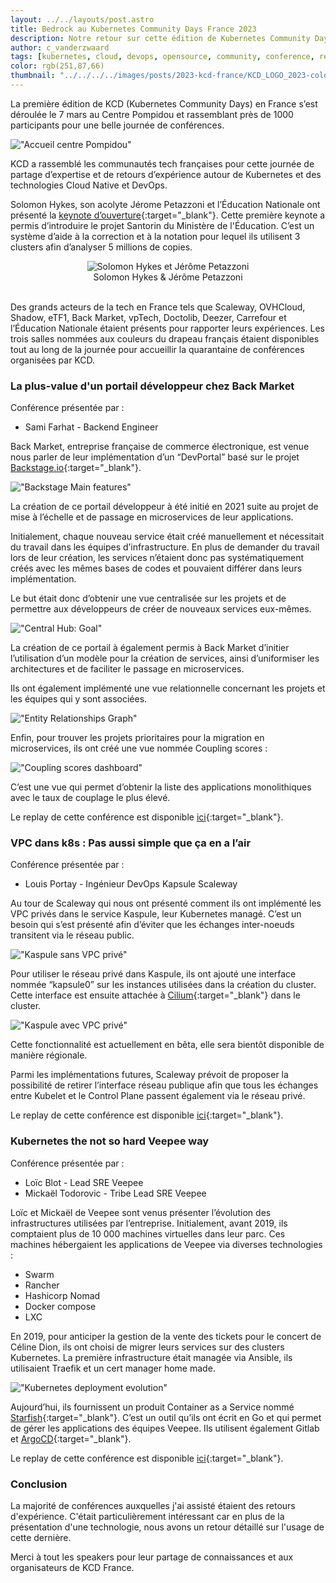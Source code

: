 ```yaml
---
layout: ../../layouts/post.astro
title: Bedrock au Kubernetes Community Days France 2023
description: Notre retour sur cette édition de Kubernetes Community Days en France
author: c_vanderzwaard
tags: [kubernetes, cloud, devops, opensource, community, conference, rex]
color: rgb(251,87,66)
thumbnail: "../../../../images/posts/2023-kcd-france/KCD_LOGO_2023-color-2000px.png"
---
```


La première édition de KCD (Kubernetes Community Days) en France s’est déroulée le 7 mars au Centre Pompidou et rassemblant près de 1000 participants pour une belle journée de conférences.

!["Accueil centre Pompidou"](/images/posts/2023-kcd-france/centre-pompidou.png)

KCD a rassemblé les communautés tech françaises pour cette journée de partage d’expertise et de retours d’expérience autour de Kubernetes et des technologies Cloud Native et DevOps.

Solomon Hykes, son acolyte Jérome Petazzoni et l’Éducation Nationale ont présenté la [keynote d’ouverture](https://www.youtube.com/watch?v=OKIehz7p4ug){:target="_blank"}.
Cette première keynote a permis d’introduire le projet Santorin du Ministère de l'Éducation. C’est un système d’aide à la correction et à la notation pour lequel ils utilisent 3 clusters afin d’analyser 5 millions de copies.

<center>
  <img alt="Solomon Hykes et Jérôme Petazzoni" src="/images/posts/2023-kcd-france/keynote.png">
</center>
<center>Solomon Hykes & Jérôme Petazzoni</center>
<br>

Des grands acteurs de la tech en France tels que Scaleway, OVHCloud, Shadow, eTF1, Back Market, vpTech, Doctolib, Deezer, Carrefour et l’Éducation Nationale étaient présents pour rapporter leurs expériences. 
Les trois salles nommées aux couleurs du drapeau français étaient disponibles tout au long de la journée pour accueillir la quarantaine de conférences organisées par KCD.

### La plus-value d'un portail développeur chez Back Market <a name="BackMarket"></a>

Conférence présentée par :

* Sami Farhat - Backend Engineer

Back Market, entreprise française de commerce électronique, est venue nous parler de leur implémentation 
d’un “DevPortal” basé sur le projet [Backstage.io](https://backstage.io/){:target="_blank"}.

!["Backstage Main features"](/images/posts/2023-kcd-france/backmarket-devportal-1.jpg)

La création de ce portail développeur à été initié en 2021 suite au projet de mise à l’échelle et de passage en microservices de leur applications.

Initialement, chaque nouveau service était créé manuellement et nécessitait du travail dans les équipes d’infrastructure.
En plus de demander du travail lors de leur création, les services n’étaient donc pas systématiquement créés avec les mêmes bases de codes et pouvaient différer dans leurs implémentation.

Le but était donc d’obtenir une vue centralisée sur les projets et de permettre aux développeurs de créer de nouveaux services eux-mêmes.

!["Central Hub: Goal"](/images/posts/2023-kcd-france/backmarket-devportal-2.jpg)

La création de ce portail à également permis à Back Market d’initier l’utilisation d’un modèle pour la création de services, ainsi d’uniformiser les architectures et de faciliter le passage en microservices.

Ils ont également implémenté une vue relationnelle concernant les projets et les équipes qui y sont associées.

!["Entity Relationships Graph"](/images/posts/2023-kcd-france/backmarket-devportal-3.jpg)

Enfin, pour trouver les projets prioritaires pour la migration en microservices, ils ont créé une vue nommée Coupling scores :

!["Coupling scores dashboard"](/images/posts/2023-kcd-france/backmarket-devportal-4.jpg)

C’est une vue qui permet d’obtenir la liste des applications monolithiques avec le taux de couplage le plus élevé.

Le replay de cette conférence est disponible [ici](https://www.youtube.com/watch?v=2XghfHsbRtw){:target="_blank"}.

### VPC dans k8s : Pas aussi simple que ça en a l’air <a name="Scaleway"></a>

Conférence présentée par : 

* Louis Portay - Ingénieur DevOps Kapsule Scaleway

Au tour de Scaleway qui nous ont présenté comment ils ont implémenté les VPC privés dans le service Kaspule, leur Kubernetes managé.
C’est un besoin qui s’est présenté afin d’éviter que les échanges inter-noeuds transitent via le réseau public.

!["Kaspule sans VPC privé"](/images/posts/2023-kcd-france/scaleway-vpc-1.jpg)

Pour utiliser le réseau privé dans Kaspule, ils ont ajouté une interface nommée “kapsule0” sur les instances utilisées dans la création du cluster. Cette interface est ensuite attachée à [Cilium](https://cilium.io/){:target="_blank"} dans le cluster.

!["Kaspule avec VPC privé"](/images/posts/2023-kcd-france/scaleway-vpc-2.jpg)

Cette fonctionnalité est actuellement en bêta, elle sera bientôt disponible de manière régionale.

Parmi les implémentations futures, Scaleway prévoit de proposer la possibilité de retirer l’interface réseau publique afin que tous les échanges entre Kubelet et le Control Plane passent également via le réseau privé.

Le replay de cette conférence est disponible [ici](https://www.youtube.com/watch?v=FobnKozk2Z8){:target="_blank"}.

### Kubernetes the not so hard Veepee way <a name="Veepee"></a>

Conférence présentée par :

* Loïc Blot - Lead SRE Veepee
* Mickaël Todorovic - Tribe Lead SRE Veepee

Loïc et Mickaël de Veepee sont venus présenter l’évolution des infrastructures utilisées par l’entreprise.
Initialement, avant 2019, ils comptaient plus de 10 000 machines virtuelles dans leur parc.
Ces machines hébergaient les applications de Veepee via diverses technologies :
* Swarm
* Rancher
* Hashicorp Nomad
* Docker compose
* LXC

En 2019, pour anticiper la gestion de la vente des tickets pour le concert de Céline Dion, ils ont choisi de migrer leurs services sur des clusters Kubernetes.
La première infrastructure était managée via Ansible, ils utilisaient Traefik et un cert manager home made.

!["Kubernetes deployment evolution"](/images/posts/2023-kcd-france/veepee-1.jpg)

Aujourd’hui, ils fournissent un produit Container as a Service nommé [Starfish](https://medium.com/vptech/standardized-deployment-at-vptech-7ebf8b8c6a1b){:target="_blank"}. C’est un outil qu’ils ont écrit en Go et qui permet de gérer les applications des équipes Veepee. Ils utilisent également Gitlab et [ArgoCD](https://argoproj.github.io/cd/){:target="_blank"}.

Le replay de cette conférence est disponible [ici](https://www.youtube.com/watch?v=vD8bVD7-iZo){:target="_blank"}.

### Conclusion

La majorité de conférences auxquelles j'ai assisté étaient des retours d'expérience. C'était particulièrement intéressant car en plus de la présentation d'une technologie, nous avons un retour détaillé sur l'usage de cette dernière.

Merci à tout les speakers pour leur partage de connaissances et aux organisateurs de KCD France.
